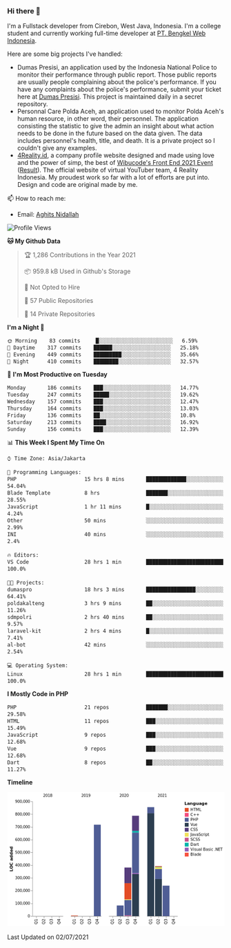 ### Hi there 👋
I'm a Fullstack developer from Cirebon, West Java, Indonesia. I'm a college student and currently working full-time developer at [PT. Bengkel Web Indonesia](https://github.com/PT-Bengkel-Web-Indonesia).

Here are some big projects I've handled:
- Dumas Presisi, an application used by the Indonesia National Police to monitor their performance through public report. Those public reports are usually people complaining about the police's performance. If you have any complaints about the police's performance, submit your ticket here at [Dumas Presisi](https://dumaspresisi.polri.go.id/dumaspro). This project is maintained daily in a secret repository.
- Personnal Care Polda Aceh, an application used to monitor Polda Aceh's human resource, in other word, their personnel. The application consisting the statistic to give the admin an insight about what action needs to be done in the future based on the data given. The data includes personnel's health, title, and death. It is a private project so I couldn't give any examples.
- [4Reality.id](https://4reality.id), a company profile website designed and made using love and the power of simp, the best of [Wibucode's Front End 2021 Event](https://github.com/wibucode02/submision-event-frontend-2021) ([Result](https://github.com/wibucode02/top-5-pemenang-event-front-end-wibucode-2021)). The official website of virtual YouTuber team, 4 Reality Indonesia. My proudest work so far with a lot of efforts are put into. Design and code are original made by me.

📫 How to reach me:
- Email: [Aghits Nidallah](mailto:yourlovelydev@gmail.com)

<!--START_SECTION:waka-->
![Profile Views](http://img.shields.io/badge/Profile%20Views-98-blue)

**🐱 My Github Data** 

> 🏆 1,286 Contributions in the Year 2021
 > 
> 📦 959.8 kB Used in Github's Storage 
 > 
> 🚫 Not Opted to Hire
 > 
> 📜 57 Public Repositories 
 > 
> 🔑 14 Private Repositories  
 > 
**I'm a Night 🦉** 

```text
🌞 Morning    83 commits     █░░░░░░░░░░░░░░░░░░░░░░░░   6.59% 
🌆 Daytime    317 commits    ██████░░░░░░░░░░░░░░░░░░░   25.18% 
🌃 Evening    449 commits    █████████░░░░░░░░░░░░░░░░   35.66% 
🌙 Night      410 commits    ████████░░░░░░░░░░░░░░░░░   32.57%

```
📅 **I'm Most Productive on Tuesday** 

```text
Monday       186 commits    ███░░░░░░░░░░░░░░░░░░░░░░   14.77% 
Tuesday      247 commits    █████░░░░░░░░░░░░░░░░░░░░   19.62% 
Wednesday    157 commits    ███░░░░░░░░░░░░░░░░░░░░░░   12.47% 
Thursday     164 commits    ███░░░░░░░░░░░░░░░░░░░░░░   13.03% 
Friday       136 commits    ██░░░░░░░░░░░░░░░░░░░░░░░   10.8% 
Saturday     213 commits    ████░░░░░░░░░░░░░░░░░░░░░   16.92% 
Sunday       156 commits    ███░░░░░░░░░░░░░░░░░░░░░░   12.39%

```


📊 **This Week I Spent My Time On** 

```text
⌚︎ Time Zone: Asia/Jakarta

💬 Programming Languages: 
PHP                      15 hrs 8 mins       █████████████░░░░░░░░░░░░   54.04% 
Blade Template           8 hrs               ███████░░░░░░░░░░░░░░░░░░   28.55% 
JavaScript               1 hr 11 mins        █░░░░░░░░░░░░░░░░░░░░░░░░   4.24% 
Other                    50 mins             ░░░░░░░░░░░░░░░░░░░░░░░░░   2.99% 
INI                      40 mins             ░░░░░░░░░░░░░░░░░░░░░░░░░   2.4%

🔥 Editors: 
VS Code                  28 hrs 1 min        █████████████████████████   100.0%

🐱‍💻 Projects: 
dumaspro                 18 hrs 3 mins       ████████████████░░░░░░░░░   64.41% 
poldakalteng             3 hrs 9 mins        ██░░░░░░░░░░░░░░░░░░░░░░░   11.26% 
sdmpolri                 2 hrs 40 mins       ██░░░░░░░░░░░░░░░░░░░░░░░   9.57% 
laravel-kit              2 hrs 4 mins        █░░░░░░░░░░░░░░░░░░░░░░░░   7.41% 
al-bot                   42 mins             ░░░░░░░░░░░░░░░░░░░░░░░░░   2.54%

💻 Operating System: 
Linux                    28 hrs 1 min        █████████████████████████   100.0%

```

**I Mostly Code in PHP** 

```text
PHP                      21 repos            ███████░░░░░░░░░░░░░░░░░░   29.58% 
HTML                     11 repos            ███░░░░░░░░░░░░░░░░░░░░░░   15.49% 
JavaScript               9 repos             ███░░░░░░░░░░░░░░░░░░░░░░   12.68% 
Vue                      9 repos             ███░░░░░░░░░░░░░░░░░░░░░░   12.68% 
Dart                     8 repos             ██░░░░░░░░░░░░░░░░░░░░░░░   11.27%

```


**Timeline**

![Chart not found](https://raw.githubusercontent.com/NikarashiHatsu/NikarashiHatsu/master/charts/bar_graph.png) 


 Last Updated on 02/07/2021
<!--END_SECTION:waka-->
